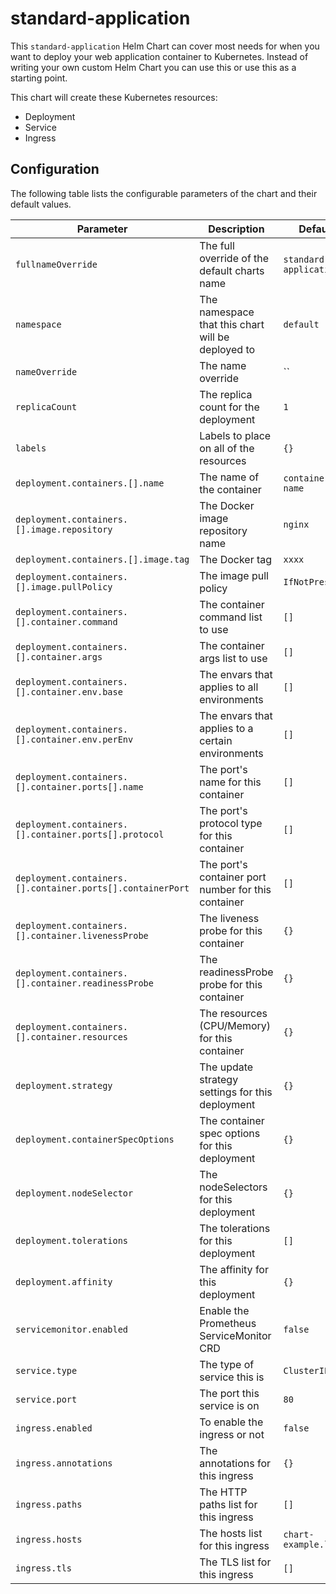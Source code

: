standard-application
====================
This `standard-application` Helm Chart can cover most needs for when you want to deploy your web application container to Kubernetes.  Instead of writing your own custom Helm Chart you can use this or use this as a starting point.

This chart will create these Kubernetes resources:
* Deployment
* Service
* Ingress

<Diagram here on what it will create you>

## Configuration
The following table lists the configurable parameters of the chart and their default values.

Parameter | Description | Default
--- | --- | ---
`fullnameOverride` | The full override of the default charts name | `standard-application`
`namespace` | The namespace that this chart will be deployed to | `default`
`nameOverride` | The name override | ``
`replicaCount` | The replica count for the deployment | `1`
`labels` | Labels to place on all of the resources | `{}`
`deployment.containers.[].name` | The name of the container | `container-name`
`deployment.containers.[].image.repository` | The Docker image repository name | `nginx`
`deployment.containers.[].image.tag` | The Docker tag | `xxxx`
`deployment.containers.[].image.pullPolicy` | The image pull policy | `IfNotPresent`
`deployment.containers.[].container.command` | The container command list to use | `[]`
`deployment.containers.[].container.args` | The container args list to use | `[]`
`deployment.containers.[].container.env.base` | The envars that applies to all environments | `[]`
`deployment.containers.[].container.env.perEnv` | The envars that applies to a certain environments | `[]`
`deployment.containers.[].container.ports[].name` | The port's name for this container | `[]`
`deployment.containers.[].container.ports[].protocol` | The port's protocol type for this container | `[]`
`deployment.containers.[].container.ports[].containerPort` | The port's container port number for this container | `[]`
`deployment.containers.[].container.livenessProbe` | The liveness probe for this container | `{}`
`deployment.containers.[].container.readinessProbe` | The readinessProbe probe for this container | `{}`
`deployment.containers.[].container.resources` | The resources (CPU/Memory) for this container | `{}`
`deployment.strategy` | The update strategy settings for this deployment | `{}`
`deployment.containerSpecOptions` | The container spec options for this deployment | `{}`
`deployment.nodeSelector` | The nodeSelectors for this deployment | `{}`
`deployment.tolerations` | The tolerations for this deployment | `[]`
`deployment.affinity` | The affinity for this deployment | `{}`
`servicemonitor.enabled` | Enable the Prometheus ServiceMonitor CRD | `false`
`service.type` | The type of service this is | `ClusterIP`
`service.port` | The port this service is on | `80`
`ingress.enabled` | To enable the ingress or not | `false`
`ingress.annotations` | The annotations for this ingress | `{}`
`ingress.paths` | The HTTP paths list for this ingress | `[]`
`ingress.hosts` | The hosts list for this ingress | `chart-example.local`
`ingress.tls` | The TLS list for this ingress | `[]`
